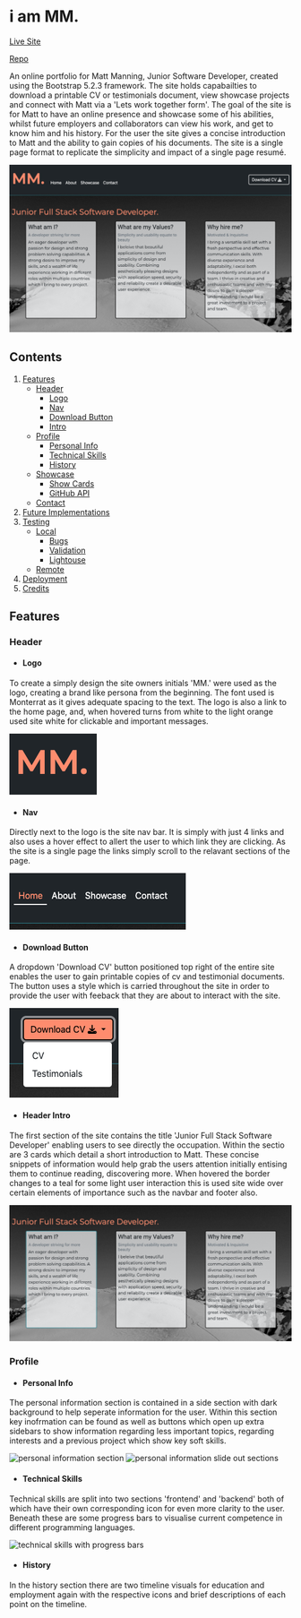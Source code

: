 # i am MM.

[Live Site](https://mtmanning93.github.io/iam-mtmanning/)

[Repo](https://github.com/mtmanning93/iam-mtmanning)

An online portfolio for Matt Manning, Junior Software Developer, created using the Bootstrap 5.2.3 framework. The site holds capabailties to download a printable CV or testimonials document, view showcase projects and connect with Matt via a 'Lets work together form'. The goal of the site is for Matt to have an online presence and showcase some of his abilities, whilst future employers and collaborators can view his work, and get to know him and his history. For the user the site gives a concise introduction to Matt and the ability to gain copies of his documents. The site is a single page format to replicate the simplicity and impact of a single page resumé.

![MM. header screenshot](/assets/images/screenshots/header-screenshot.png)

## Contents

1. [Features](#features)
    - [Header](#header)
      - [Logo](#logo)
      - [Nav](#nav)
      - [Download Button](#download-button)
      - [Intro](#header-intro)
    - [Profile](#profile)
      - [Personal Info](#personal-info)
      - [Technical Skills]()
      - [History]()
    - [Showcase]()
      - [Show Cards]()
      - [GitHub API]()
    - [Contact]()
2. [Future Implementations]()
3. [Testing]()
    - [Local]()
      - [Bugs]()
      - [Validation]()
      - [Lightouse]()
    - [Remote]()
5. [Deployment]()
6. [Credits]()

## Features

### Header

- #### Logo

To create a simply design the site owners initials 'MM.' were used as the logo, creating a brand like persona from the beginning. The font used is Monterrat as it gives adequate spacing to the text. The logo is also a link to the home page, and, when hovered turns from white to the light orange used site white for clickable and important messages.

![logo](/assets/images/screenshots/logo.png)

- #### Nav

Directly next to the logo is the site nav bar. It is simply with just 4 links and also uses a hover effect to allert the user to which link they are clicking. As the site is a single page the links simply scroll to the relavant sections of the page.

![navigation](/assets/images/screenshots/navigation.png)

- #### Download Button

A dropdown 'Download CV' button positioned top right of the entire site enables the user to gain printable copies of cv and testimonial documents. The button uses a style which is carried throughout the site in order to provide the user with feeback that they are about to interact with the site.

![download button](/assets/images/screenshots/download.png)

- #### Header Intro

The first section of the site contains the title 'Junior Full Stack Software Developer' enabling users to see directly the occupation. Within the sectio are 3 cards which detail a short introduction to Matt. These concise snippets of information would help grab the users attention initially entising them to continue reading, discovering more. When hovered the border changes to a teal for some light user interaction this is used site wide over certain elements of importance such as the navbar and footer also.

![title and intro](/assets/images/screenshots/cards.png)

### Profile

- #### Personal Info

The personal information section is contained in a side section with dark background to help seperate information for the user. Within this section key inofrmation can be found as well as buttons which open up extra sidebars to show information regarding less important topics, regarding interests and a previous project which show key soft skills.

![personal information section]()
![personal information slide out sections]()

- #### Technical Skills

Technical skills are split into two sections 'frontend' and 'backend' both of which have their own corresponding icon for even more clarity to the user. Beneath these are some progress bars to visualise current competence in different programming languages.

![technical skills with progress bars]()

- #### History

In the history section there are two timeline visuals for education and employment again with the respective icons and brief descriptions of each point on the timeline.